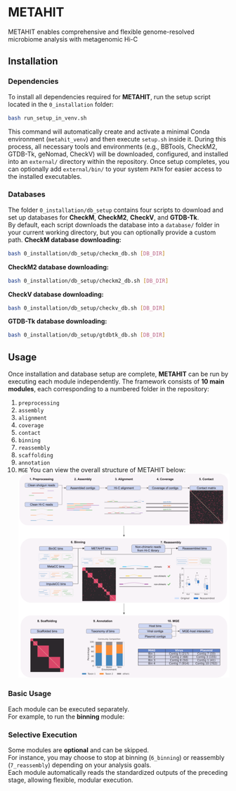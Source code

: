# METAHIT
METAHIT enables comprehensive and flexible genome-resolved microbiome analysis with metagenomic Hi-C

## Installation
### Dependencies
To install all dependencies required for **METAHIT**, run the setup script located in the `0_installation` folder:
```bash
bash run_setup_in_venv.sh
```
This command will automatically create and activate a minimal Conda environment (`metahit_venv`) and then execute `setup.sh` inside it. During this process, all necessary tools and environments (e.g., BBTools, CheckM2, GTDB-Tk, geNomad, CheckV) will be downloaded, configured, and installed into an `external/` directory within the repository. Once setup completes, you can optionally add `external/bin/` to your system `PATH` for easier access to the installed executables.

### Databases
The folder `0_installation/db_setup` contains four scripts to download and set up databases for **CheckM**, **CheckM2**, **CheckV**, and **GTDB-Tk**.  
By default, each script downloads the database into a `database/` folder in your current working directory, but you can optionally provide a custom path.
**CheckM database downloading:**  
```bash
bash 0_installation/db_setup/checkm_db.sh [DB_DIR]
```
**CheckM2 database downloading:**  
```bash
bash 0_installation/db_setup/checkm2_db.sh [DB_DIR]
```
**CheckV database downloading:**  
```bash
bash 0_installation/db_setup/checkv_db.sh [DB_DIR]
```
**GTDB-Tk database downloading:**  
```bash
bash 0_installation/db_setup/gtdbtk_db.sh [DB_DIR]
```

## Usage
Once installation and database setup are complete, **METAHIT** can be run by executing each module independently. The framework consists of **10 main modules**, each corresponding to a numbered folder in the repository:
1. `preprocessing`
2. `assembly`
3. `alignment` 
4. `coverage`
5. `contact`
6. `binning` 
7. `reassembly` 
8. `scaffolding` 
9. `annotation`
10. `MGE` 
You can view the overall structure of METAHIT below:
![METAHIT overview](images/Metahit_Overview.png)

### Basic Usage
Each module can be executed separately.  
For example, to run the **binning** module:



### Selective Execution
Some modules are **optional** and can be skipped.  
For instance, you may choose to stop at binning (`6_binning`) or reassembly (`7_reassembly`) depending on your analysis goals.  
Each module automatically reads the standardized outputs of the preceding stage, allowing flexible, modular execution.

























